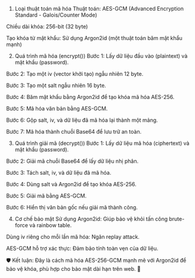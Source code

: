 1. Loại thuật toán mã hóa
Thuật toán: AES-GCM (Advanced Encryption Standard - Galois/Counter Mode)

Chiều dài khóa: 256-bit (32 byte)

Tạo khóa từ mật khẩu: Sử dụng Argon2id (một thuật toán băm mật khẩu mạnh)

2. Quá trình mã hóa (encrypt())
Bước 1: Lấy dữ liệu đầu vào (plaintext) và mật khẩu (password).

Bước 2: Tạo một iv (vector khởi tạo) ngẫu nhiên 12 byte.

Bước 3: Tạo một salt ngẫu nhiên 16 byte.

Bước 4: Băm mật khẩu bằng Argon2id để tạo khóa mã hóa AES-256.

Bước 5: Mã hóa văn bản bằng AES-GCM.

Bước 6: Gộp salt, iv, và dữ liệu đã mã hóa lại thành một mảng.

Bước 7: Mã hóa thành chuỗi Base64 để lưu trữ an toàn.

3. Quá trình giải mã (decrypt())
Bước 1: Lấy dữ liệu mã hóa (ciphertext) và mật khẩu (password).

Bước 2: Giải mã chuỗi Base64 để lấy dữ liệu nhị phân.

Bước 3: Tách salt, iv, và dữ liệu đã mã hóa.

Bước 4: Dùng salt và Argon2id để tạo khóa AES-256.

Bước 5: Giải mã bằng AES-GCM.

Bước 6: Hiển thị văn bản gốc nếu giải mã thành công.

4. Cơ chế bảo mật
Sử dụng Argon2id: Giúp bảo vệ khỏi tấn công brute-force và rainbow table.

Dùng iv riêng cho mỗi lần mã hóa: Ngăn replay attack.

AES-GCM hỗ trợ xác thực: Đảm bảo tính toàn vẹn của dữ liệu.

🛡 Kết luận: Đây là cách mã hóa AES-256-GCM mạnh mẽ với Argon2id để bảo vệ khóa, phù hợp cho bảo mật dài hạn trên web. 🚀